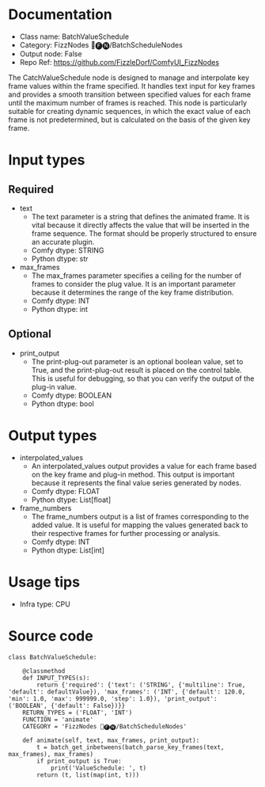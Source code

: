 # Documentation
- Class name: BatchValueSchedule
- Category: FizzNodes 📅🅕🅝/BatchScheduleNodes
- Output node: False
- Repo Ref: https://github.com/FizzleDorf/ComfyUI_FizzNodes

The CatchValueSchedule node is designed to manage and interpolate key frame values within the frame specified. It handles text input for key frames and provides a smooth transition between specified values for each frame until the maximum number of frames is reached. This node is particularly suitable for creating dynamic sequences, in which the exact value of each frame is not predetermined, but is calculated on the basis of the given key frame.

# Input types
## Required
- text
    - The text parameter is a string that defines the animated frame. It is vital because it directly affects the value that will be inserted in the frame sequence. The format should be properly structured to ensure an accurate plugin.
    - Comfy dtype: STRING
    - Python dtype: str
- max_frames
    - The max_frames parameter specifies a ceiling for the number of frames to consider the plug value. It is an important parameter because it determines the range of the key frame distribution.
    - Comfy dtype: INT
    - Python dtype: int
## Optional
- print_output
    - The print-plug-out parameter is an optional boolean value, set to True, and the print-plug-out result is placed on the control table. This is useful for debugging, so that you can verify the output of the plug-in value.
    - Comfy dtype: BOOLEAN
    - Python dtype: bool

# Output types
- interpolated_values
    - An interpolated_values output provides a value for each frame based on the key frame and plug-in method. This output is important because it represents the final value series generated by nodes.
    - Comfy dtype: FLOAT
    - Python dtype: List[float]
- frame_numbers
    - The frame_numbers output is a list of frames corresponding to the added value. It is useful for mapping the values generated back to their respective frames for further processing or analysis.
    - Comfy dtype: INT
    - Python dtype: List[int]

# Usage tips
- Infra type: CPU

# Source code
```
class BatchValueSchedule:

    @classmethod
    def INPUT_TYPES(s):
        return {'required': {'text': ('STRING', {'multiline': True, 'default': defaultValue}), 'max_frames': ('INT', {'default': 120.0, 'min': 1.0, 'max': 999999.0, 'step': 1.0}), 'print_output': ('BOOLEAN', {'default': False})}}
    RETURN_TYPES = ('FLOAT', 'INT')
    FUNCTION = 'animate'
    CATEGORY = 'FizzNodes 📅🅕🅝/BatchScheduleNodes'

    def animate(self, text, max_frames, print_output):
        t = batch_get_inbetweens(batch_parse_key_frames(text, max_frames), max_frames)
        if print_output is True:
            print('ValueSchedule: ', t)
        return (t, list(map(int, t)))
```